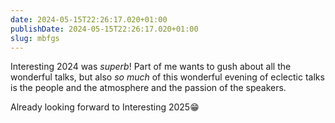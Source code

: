 ```yaml
---
date: 2024-05-15T22:26:17.020+01:00
publishDate: 2024-05-15T22:26:17.020+01:00
slug: mbfgs
---
```


Interesting 2024 was _superb_! Part of me wants to gush about all the wonderful talks, but also _so much_ of this wonderful evening of eclectic talks is the people and the atmosphere and the passion of the speakers.

Already looking forward to Interesting 2025😁
